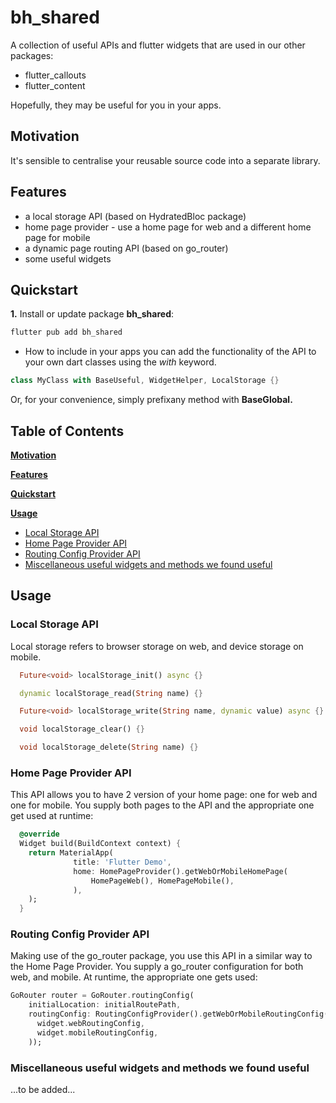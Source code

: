 <!-- This file uses generated code. Visit https://pub.dev/packages/readme_helper for usage information. -->
# bh_shared

<!-- #include readme-intro.md -->
A collection of useful APIs and flutter widgets that are used in our other packages:

- flutter_callouts
- flutter_content

Hopefully, they may be useful for you in your apps.
<!-- // end of #include -->

<!-- #include readme-motivation.md -->
## Motivation

It's sensible to centralise your reusable source code into a separate library.
<!-- // end of #include -->

<!-- #include readme-features.md -->
## Features
- a local storage API (based on HydratedBloc package)
- home page provider - use a home page for web and a different home page for mobile
- a dynamic page routing API (based on go_router)
- some useful widgets
<!-- // end of #include -->

<!-- #include readme-quickstart.md -->
## Quickstart

**1.** Install or update package **bh_shared**:
```bash
flutter pub add bh_shared
```

- How to include in your apps
you can add the functionality of the API to your own dart classes using the *with* keyword.

```dart
class MyClass with BaseUseful, WidgetHelper, LocalStorage {}
```
Or, for your convenience, simply prefixany method with __BaseGlobal.__
<!-- // end of #include -->

<!-- #toc -->
## Table of Contents

[**Motivation**](#motivation)

[**Features**](#features)

[**Quickstart**](#quickstart)

[**Usage**](#usage)
  - [Local Storage API](#local-storage-api)
  - [Home Page Provider API](#home-page-provider-api)
  - [Routing Config Provider API](#routing-config-provider-api)
  - [Miscellaneous useful widgets and methods we found useful](#miscellaneous-useful-widgets-and-methods-we-found-useful)
<!-- // end of #toc -->

<!-- #include readme-usage.md -->
## Usage
### Local Storage API

Local storage refers to browser storage on web, and device storage on mobile.

```dart
  Future<void> localStorage_init() async {}

  dynamic localStorage_read(String name) {}

  Future<void> localStorage_write(String name, dynamic value) async {}

  void localStorage_clear() {}

  void localStorage_delete(String name) {}
```

### Home Page Provider API

This API allows you to have 2 version of your home page: one for web and one for mobile.
You supply both pages to the API and the appropriate one get used at runtime:

```dart
  @override
  Widget build(BuildContext context) {
    return MaterialApp(
              title: 'Flutter Demo',
              home: HomePageProvider().getWebOrMobileHomePage(
                  HomePageWeb(), HomePageMobile(),
              ),
    );
  }
```

### Routing Config Provider API

Making use of the go_router package, you use this API in a similar way to the Home Page Provider.
You supply a go_router configuration for both web, and mobile.
At runtime, the appropriate one gets used:

```dart
GoRouter router = GoRouter.routingConfig(
    initialLocation: initialRoutePath,
    routingConfig: RoutingConfigProvider().getWebOrMobileRoutingConfig(
      widget.webRoutingConfig,
      widget.mobileRoutingConfig,
    ));
```


### Miscellaneous useful widgets and methods we found useful
...to be added...
<!-- // end of #include -->